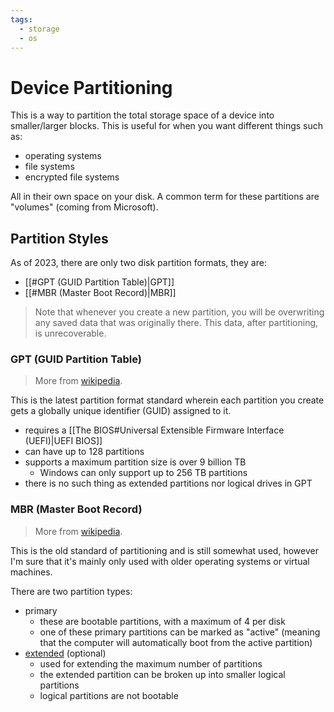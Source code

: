 ```yaml
---
tags:
  - storage
  - os
---
```

# Device Partitioning

This is a way to partition the total storage space of a device into smaller/larger blocks. This is useful for when you want different things such as:

- operating systems
- file systems
- encrypted file systems

All in their own space on your disk. A common term for these partitions are "volumes" (coming from Microsoft).

## Partition Styles

As of 2023, there are only two disk partition formats, they are:

- [[#GPT (GUID Partition Table)|GPT]]
- [[#MBR (Master Boot Record)|MBR]]

>Note that whenever you create a new partition, you will be overwriting any saved data that was originally there. This data, after partitioning, is unrecoverable.

### GPT (GUID Partition Table)

>More from [wikipedia](https://en.wikipedia.org/wiki/GUID_Partition_Table).

This is the latest partition format standard wherein each partition you create gets a globally unique identifier (GUID) assigned to it.

- requires a [[The BIOS#Universal Extensible Firmware Interface (UEFI)|UEFI BIOS]]
- can have up to 128 partitions
- supports a maximum partition size is over 9 billion TB
	- Windows can only support up to 256 TB partitions
- there is no such thing as extended partitions nor logical drives in GPT

### MBR (Master Boot Record)

>More from [wikipedia](https://en.wikipedia.org/wiki/Master_boot_record).

This is the old standard of partitioning and is still somewhat used, however I'm sure that it's mainly only used with older operating systems or virtual machines.

There are two partition types:

- primary
	- these are bootable partitions, with a maximum of 4 per disk
	- one of these primary partitions can be marked as "active" (meaning that the computer will automatically boot from the active partition)
- [extended](https://en.wikipedia.org/wiki/Extended_boot_record) (optional)
	- used for extending the maximum number of partitions
	- the extended partition can be broken up into smaller logical partitions
	- logical partitions are not bootable
